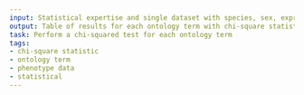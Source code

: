 ```yaml
---
input: Statistical expertise and single dataset with species, sex, expression and phenotype data
output: Table of results for each ontology term with chi-square statistic, p-value, corrected p-value
task: Perform a chi-squared test for each ontology term
tags:
- chi-square statistic
- ontology term
- phenotype data
- statistical
---
```

